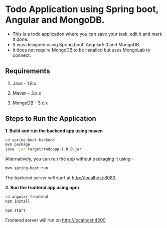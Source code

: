 # Todo Application using Spring boot, Angular and MongoDB.

* This is a todo application where you can save your task, edit it and mark it done. 
* It was designed using Spring boot, Angular5.0 and MongoDB.
* It does not require MongoDB to be installed but uses MongoLab to connect.

## Requirements

1. Java - 1.8.x

2. Maven - 3.x.x

3. MongoDB - 3.x.x

## Steps to Run the Application

**1. Build and run the backend app using maven**

```bash
cd spring-boot-backend
mvn package
java -jar target/todoapp-1.0.0.jar
```

Alternatively, you can run the app without packaging it using -

```bash
mvn spring-boot:run
```

The backend server will start at <http://localhost:8080>.

**2. Run the frontend app using npm**

```bash
cd angular-frontend
npm install
```

```bash
npm start
```

Frontend server will run on <http://localhost:4200>


